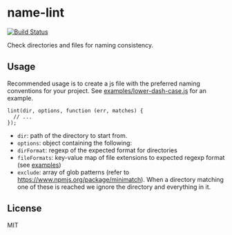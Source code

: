 name-lint
====

[![Build Status](https://secure.travis-ci.org/joshwnj/name-lint.png)](http://travis-ci.org/joshwnj/name-lint)

Check directories and files for naming consistency.

Usage
----

Recommended usage is to create a js file with the preferred naming conventions for your project. See [examples/lower-dash-case.js](./examples/lower-dash-case.js) for an example.

```
lint(dir, options, function (err, matches) {
  // ...
});
```

- `dir`: path of the directory to start from.
- `options`: object containing the following:
 - `dirFormat`: regexp of the expected format for directories
 - `fileFormats`: key-value map of file extensions to expected regexp format (see [examples](./examples/lower-dash-case.js))
 - `exclude`: array of glob patterns (refer to <https://www.npmjs.org/package/minimatch>). When a directory matching one of these is reached we ignore the directory and everything in it.

License
----

MIT
